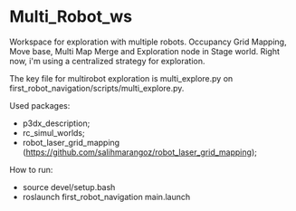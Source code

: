# Multi_Robot_ws
Workspace for exploration with multiple robots. Occupancy Grid Mapping, Move base, Multi Map Merge and Exploration node in Stage world. Right now, i'm using a centralized strategy for exploration.

The key file for multirobot exploration is multi_explore.py on first_robot_navigation/scripts/multi_explore.py.

Used packages:
  - p3dx_description;
  - rc_simul_worlds; 
  - robot_laser_grid_mapping (https://github.com/salihmarangoz/robot_laser_grid_mapping); 

How to run:
  - source devel/setup.bash
  - roslaunch first_robot_navigation main.launch
